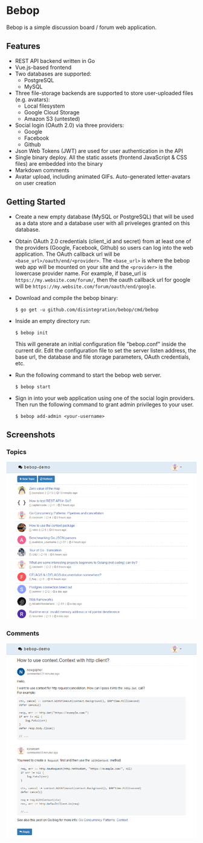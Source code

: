# Bebop

Bebop is a simple discussion board / forum web application.

## Features

- REST API backend written in Go
- Vue.js-based frontend
- Two databases are supported: 
  - PostgreSQL
  - MySQL
- Three file-storage backends are supported to store user-uploaded files (e.g. avatars):
  - Local filesystem
  - Google Cloud Storage
  - Amazon S3 (untested)
- Social login (OAuth 2.0) via three providers:
  - Google
  - Facebook
  - Github
- Json Web Tokens (JWT) are used for user authentication in the API
- Single binary deploy. All the static assets (frontend JavaScript & CSS files) are embedded into the binary
- Markdown comments
- Avatar upload, including animated GIFs. Auto-generated letter-avatars on user creation

## Getting Started

  * Create a new empty database (MySQL оr PostgreSQL) that will be used as a data store and a database user with all priveleges granted on this database.

  * Obtain OAuth 2.0 credentials (client_id and secret) from at least one of the providers (Google, Facebook, Github) so users can log into the web application. The OAuth callback url will be `<base_url>/oauth/end/<provider>`. The `<base_url>` is where the bebop web app will be mounted on your site and the `<provider>` is the lowercase provider name. For example, if base_url is `https://my.website.com/forum/`, then the oauth callback url for google will be `https://my.website.com/forum/oauth/end/google`.
 
  * Download and compile the bebop binary:
    ```
    $ go get -u github.com/disintegration/bebop/cmd/bebop
    ```
 
  * Inside an empty directory run:
    ```
    $ bebop init
    ```
    This will generate an initial configuration file "bebop.conf" inside the current dir.
    Edit the configuration file to set the server listen address, the base url, the database and file storage parameters, OAuth credentials, etc.
 
  * Run the following command to start the bebop web server.
    ```
    $ bebop start
    ```
    
  * Sign in into your web application using one of the social login providers.
    Then run the following command to grant admin privileges to your user.

    ```
    $ bebop add-admin <your-username>
    ```

## Screenshots

### Topics

![Topics](screenshot-topics.png)

### Comments

![Comments](screenshot-comments.png)